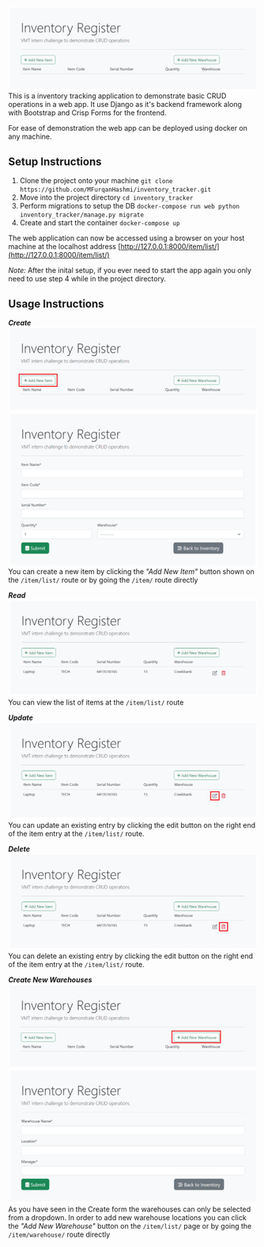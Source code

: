 ![alt text](https://github.com/MFurqanHashmi/inventory_tracker/blob/main/README%20Images/Item%20List%20-%20Empty.png?raw=true)
This is a inventory tracking application to demonstrate basic CRUD operations in a web app. It use Django as it's backend framework along with Bootstrap and Crisp Forms for the frontend. 

For ease of demonstration the web app can be deployed using docker on any machine.

## Setup Instructions
1. Clone the project onto your machine
	`git clone https://github.com/MFurqanHashmi/inventory_tracker.git`
2. Move into the project directory
	 `cd inventory_tracker`
3. Perform migrations to setup the DB
	`docker-compose run web python inventory_tracker/manage.py migrate`
4. Create and start the container
	 `docker-compose up`

The web application can now be accessed using a browser on your host machine at the localhost address [http://127.0.0.1:8000/item/list/](http://127.0.0.1:8000/item/list/)

*Note:* After the inital setup, if you ever need to start the app again you only need to use step 4 while in the project directory.

## Usage Instructions

***Create***
![alt text](https://github.com/MFurqanHashmi/inventory_tracker/blob/main/README%20Images/Item%20List%20-%20Add%20new%20item%20button.png?raw=true)
![alt text](https://github.com/MFurqanHashmi/inventory_tracker/blob/main/README%20Images/New%20Item%20Form.png?raw=true)
You can create a new item by clicking the *"Add New Item"* button shown on the `/item/list/` route or by going the `/item/` route directly


***Read***
![alt text](https://github.com/MFurqanHashmi/inventory_tracker/blob/main/README%20Images/Item%20List%20-%20Populated.png?raw=true)
You can view the list of items at the `/item/list/` route


***Update***
![alt text](https://github.com/MFurqanHashmi/inventory_tracker/blob/main/README%20Images/Item%20List%20-%20Edit%20Button.png?raw=true)
You can update an existing entry by clicking the edit button on the right end of the item entry at the `/item/list/` route.


***Delete***
![alt text](https://github.com/MFurqanHashmi/inventory_tracker/blob/main/README%20Images/Item%20List%20-%20Delete%20Button.png?raw=true)
You can delete an existing entry by clicking the edit button on the right end of the item entry at the `/item/list/` route.


***Create New Warehouses***
![alt text](https://github.com/MFurqanHashmi/inventory_tracker/blob/main/README%20Images/Item%20List%20-%20Add%20new%20warehouse%20button.png?raw=true)
![alt text](https://github.com/MFurqanHashmi/inventory_tracker/blob/main/README%20Images/New%20Warehouse%20Form.png?raw=true)
As you have seen in the Create form the warehouses can only be selected from a dropdown. In order to add new warehouse locations you can click the *"Add New Warehouse"* button on the `/item/list/` page or by going the `/item/warehouse/` route directly
